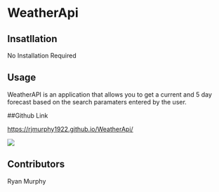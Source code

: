 # WeatherApi

## Insatllation

No Installation Required

## Usage

WeatherAPI is an application that allows you to get a current and 5 day forecast based on the search paramaters entered by the user.

##Github Link

https://rjmurphy1922.github.io/WeatherApi/

<img src = WeatherAPI.png>

## Contributors 
Ryan Murphy
